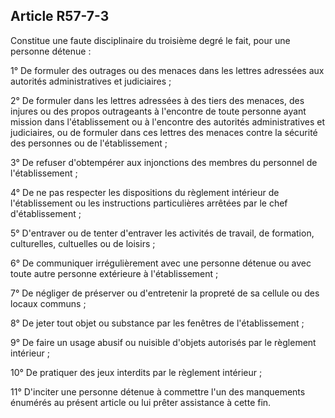 Article R57-7-3
----
Constitue une faute disciplinaire du troisième degré le fait, pour une personne
détenue :

1° De formuler des outrages ou des menaces dans les lettres adressées aux
autorités administratives et judiciaires ;

2° De formuler dans les lettres adressées à des tiers des menaces, des injures
ou des propos outrageants à l'encontre de toute personne ayant mission dans
l'établissement ou à l'encontre des autorités administratives et judiciaires, ou
de formuler dans ces lettres des menaces contre la sécurité des personnes ou de
l'établissement ;

3° De refuser d'obtempérer aux injonctions des membres du personnel de
l'établissement ;

4° De ne pas respecter les dispositions du règlement intérieur de
l'établissement ou les instructions particulières arrêtées par le chef
d'établissement ;

5° D'entraver ou de tenter d'entraver les activités de travail, de formation,
culturelles, cultuelles ou de loisirs ;

6° De communiquer irrégulièrement avec une personne détenue ou avec toute autre
personne extérieure à l'établissement ;

7° De négliger de préserver ou d'entretenir la propreté de sa cellule ou des
locaux communs ;

8° De jeter tout objet ou substance par les fenêtres de l'établissement ;

9° De faire un usage abusif ou nuisible d'objets autorisés par le règlement
intérieur ;

10° De pratiquer des jeux interdits par le règlement intérieur ;

11° D'inciter une personne détenue à commettre l'un des manquements énumérés au
présent article ou lui prêter assistance à cette fin.
